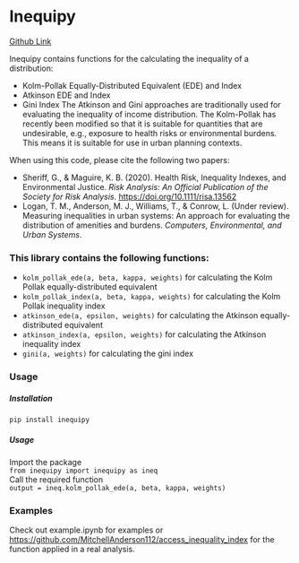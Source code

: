 # Inequipy
[Github Link](https://github.com/urutau-nz/inequipy)

Inequipy contains functions for the calculating the inequality of a distribution:
* Kolm-Pollak Equally-Distributed Equivalent (EDE) and Index
* Atkinson EDE and Index
* Gini Index
The Atkinson and Gini approaches are traditionally used for evaluating the inequality of income distribution. The Kolm-Pollak has recently been modified so that it is suitable for quantities that are undesirable, e.g., exposure to health risks or environmental burdens. This means it is suitable for use in urban planning contexts.

When using this code, please cite the following two papers:
* Sheriff, G., & Maguire, K. B. (2020). Health Risk, Inequality Indexes, and Environmental Justice. _Risk Analysis: An Official Publication of the Society for Risk Analysis._ https://doi.org/10.1111/risa.13562
* Logan, T. M., Anderson, M. J., Williams, T., & Conrow, L. (Under review). Measuring inequalities in urban systems: An approach for evaluating the distribution of amenities and burdens. _Computers, Environmental, and Urban Systems_.

### This library contains the following functions:
* `kolm_pollak_ede(a, beta, kappa, weights)` for calculating the Kolm Pollak equally-distributed equivalent
* `kolm_pollak_index(a, beta, kappa, weights)` for calculating the Kolm Pollak inequality index
* `atkinson_ede(a, epsilon, weights)` for calculating the Atkinson equally-distributed equivalent
* `atkinson_index(a, epsilon, weights)` for calculating the Atkinson inequality index
* `gini(a, weights)` for calculating the gini index

### Usage
##### Installation
`pip install inequipy`
##### Usage
Import the package  
`from inequipy import inequipy as ineq`  
Call the required function  
`output = ineq.kolm_pollak_ede(a, beta, kappa, weights)`

### Examples
Check out example.ipynb for examples or https://github.com/MitchellAnderson112/access_inequality_index for the function applied in a real analysis.
